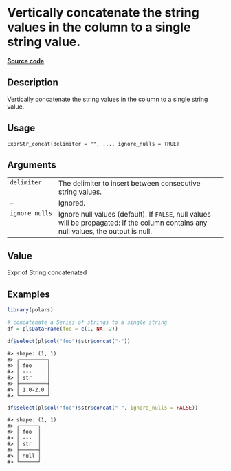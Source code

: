

# Vertically concatenate the string values in the column to a single string value.

[**Source code**](https://github.com/pola-rs/r-polars/tree/main/R/expr__string.R#L241)

## Description

Vertically concatenate the string values in the column to a single
string value.

## Usage

<pre><code class='language-R'>ExprStr_concat(delimiter = "", ..., ignore_nulls = TRUE)
</code></pre>

## Arguments

<table>
<tr>
<td style="white-space: nowrap; font-family: monospace; vertical-align: top">
<code id="ExprStr_concat_:_delimiter">delimiter</code>
</td>
<td>
The delimiter to insert between consecutive string values.
</td>
</tr>
<tr>
<td style="white-space: nowrap; font-family: monospace; vertical-align: top">
<code id="ExprStr_concat_:_...">…</code>
</td>
<td>
Ignored.
</td>
</tr>
<tr>
<td style="white-space: nowrap; font-family: monospace; vertical-align: top">
<code id="ExprStr_concat_:_ignore_nulls">ignore_nulls</code>
</td>
<td>
Ignore null values (default). If <code>FALSE</code>, null values will be
propagated: if the column contains any null values, the output is null.
</td>
</tr>
</table>

## Value

Expr of String concatenated

## Examples

``` r
library(polars)

# concatenate a Series of strings to a single string
df = pl$DataFrame(foo = c(1, NA, 2))

df$select(pl$col("foo")$str$concat("-"))
```

    #> shape: (1, 1)
    #> ┌─────────┐
    #> │ foo     │
    #> │ ---     │
    #> │ str     │
    #> ╞═════════╡
    #> │ 1.0-2.0 │
    #> └─────────┘

``` r
df$select(pl$col("foo")$str$concat("-", ignore_nulls = FALSE))
```

    #> shape: (1, 1)
    #> ┌──────┐
    #> │ foo  │
    #> │ ---  │
    #> │ str  │
    #> ╞══════╡
    #> │ null │
    #> └──────┘
